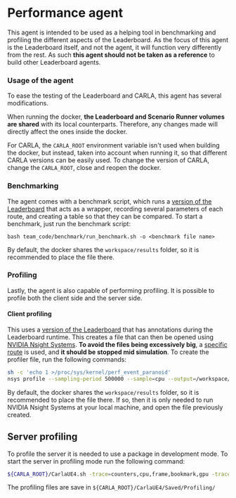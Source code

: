 # Performance agent

This agent is intended to be used as a helping tool in benchmarking and profiling the different aspects of the Leaderboard. As the focus of this agent is the Leaderboard itself, and not the agent, it will function very differently from the rest. As such **this agent should not be taken as a reference** to build other Leaderboard agents.

### Usage of the agent

To ease the testing of the Leaderboard and CARLA, this agent has several modifications.

When running the docker, **the Leaderboard and Scenario Runner volumes are shared** with its local counterparts. Therefore, any changes made will directly affect the ones inside the docker.

For CARLA, the `CARLA_ROOT` environment variable isn't used when building the docker, but instead, taken into account when running it, so that different CARLA versions can be easily used. To change the version of CARLA, change the `CARLA_ROOT`, close and reopen the docker.

### Benchmarking

The agent comes with a benchmark script, which runs a [version of the Leaderboard](https://github.com/carla-simulator/leaderboard-agents/blob/main/performance_agent/team_code/benchmark/leaderboard_evaluator.py) that acts as a wrapper, recording several parameters of each route, and creating a table so that they can be compared. To start a benchmark, just run the benchmark script:

```
bash team_code/benchmark/run_benchmark.sh -o <benchmark file name>
```

By default, the docker shares the `workspace/results` folder, so it is recommended to place the file there.

### Profiling

Lastly, the agent is also capable of performing profiling. It is possible to profile both the client side and the server side.

#### Client profiling

This uses a [version of the Leaderboard](https://github.com/carla-simulator/leaderboard-agents/blob/main/performance_agent/team_code/profiler/leaderboard_evaluator.py) that has annotations during the Leaderboard runtime. This creates a file that can then be opened using [NVIDIA Nsight Systems](https://developer.nvidia.com/nsight-systems). **To avoid the files being excessively big**, a [specific route](https://github.com/carla-simulator/leaderboard-agents/tree/main/performance_agent/team_code/profiler/data) is used, and **it should be stopped mid simulation**. To create the profiler file, run the following commands:

```sh
sh -c 'echo 1 >/proc/sys/kernel/perf_event_paranoid'
nsys profile --sampling-period 500000 --sample=cpu --output=/workspace/results/profiler/<profiler file name>.qdrep bash team_code/profiler/run_profiler.sh
```

By default, the docker shares the `workspace/results` folder, so it is recommended to place the file there. If so, then it is only needed to run NVIDIA Nsight Systems at your local machine, and open the file previously created.

## Server profiling

To profile the server it is needed to use a package in development mode. To start the server in profiling mode run the following command:

```sh
${CARLA_ROOT}/CarlaUE4.sh -trace=counters,cpu,frame,bookmark,gpu -tracefile=ue4_trace.utrace
```

The profiling files are save in `${CARLA_ROOT}/CarlaUE4/Saved/Profiling/`